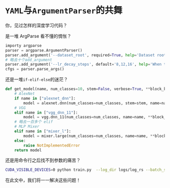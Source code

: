 # `YAML`与`ArgumentParser`的共舞

你，见过怎样的深度学习代码？

是一堆 ArgParse 看不懂的惆怅？

```python
importy argparse
parser = argparse.ArgumentParser()
parser.add_argument('--dataset_root', required=True, help='Dataset root')
# 略去十个add_argument
parser.add_argument('--lr_decay_steps', default='8,12,16', help='When to decay the learning rate (in epochs) [default: 8,12,16]')
cfgs = parser.parse_args()
```

还是一堆`if-elif-else`的迷茫？

```python
def get_model(name, num_classes=10, stem=False, verbose=True, **block_kwargs):
    # AlexNet
    if name in ["alexnet_dnn"]:
        model = alexnet.dnn(num_classes=num_classes, stem=stem, name=name, **block_kwargs)
    # VGG
    elif name in ["vgg_dnn_11"]:
        model = vgg.dnn_11(num_classes=num_classes, name=name, **block_kwargs)
    # 略去一百多个 elif
    # MLP Mixer
    elif name in ["mixer_l"]:
        model = mixer.large(num_classes=num_classes, name=name, **block_kwargs)
    else:
        raise NotImplementedError
    return model
```

还是用命令行之后找不到参数的痛苦？

```bash
CUDA_VISIBLE_DEVICES=0 python train.py  --log_dir logs/log_rs --batch_size 2 --dataset_root /path/to/imagenet # 略去十几个参数
```

在此文中，我们将一一解决这些问题！
